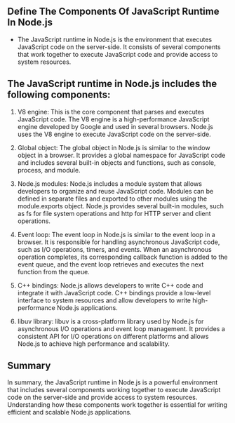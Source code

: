 ## Define The Components Of JavaScript Runtime In Node.js

- The JavaScript runtime in Node.js is the environment that executes JavaScript code on the server-side. It consists of several components that work together to execute JavaScript code and provide access to system resources.

## The JavaScript runtime in Node.js includes the following components:

1. V8 engine: This is the core component that parses and executes JavaScript code. The V8 engine is a high-performance JavaScript engine developed by Google and used in several browsers. Node.js uses the V8 engine to execute JavaScript code on the server-side.

2. Global object: The global object in Node.js is similar to the window object in a browser. It provides a global namespace for JavaScript code and includes several built-in objects and functions, such as console, process, and module.

3. Node.js modules: Node.js includes a module system that allows developers to organize and reuse JavaScript code. Modules can be defined in separate files and exported to other modules using the module.exports object. Node.js provides several built-in modules, such as fs for file system operations and http for HTTP server and client operations.

4. Event loop: The event loop in Node.js is similar to the event loop in a browser. It is responsible for handling asynchronous JavaScript code, such as I/O operations, timers, and events. When an asynchronous operation completes, its corresponding callback function is added to the event queue, and the event loop retrieves and executes the next function from the queue.

5. C++ bindings: Node.js allows developers to write C++ code and integrate it with JavaScript code. C++ bindings provide a low-level interface to system resources and allow developers to write high-performance Node.js applications.

6. libuv library: libuv is a cross-platform library used by Node.js for asynchronous I/O operations and event loop management. It provides a consistent API for I/O operations on different platforms and allows Node.js to achieve high performance and scalability.

## Summary

In summary, the JavaScript runtime in Node.js is a powerful environment that includes several components working together to execute JavaScript code on the server-side and provide access to system resources. Understanding how these components work together is essential for writing efficient and scalable Node.js applications.
